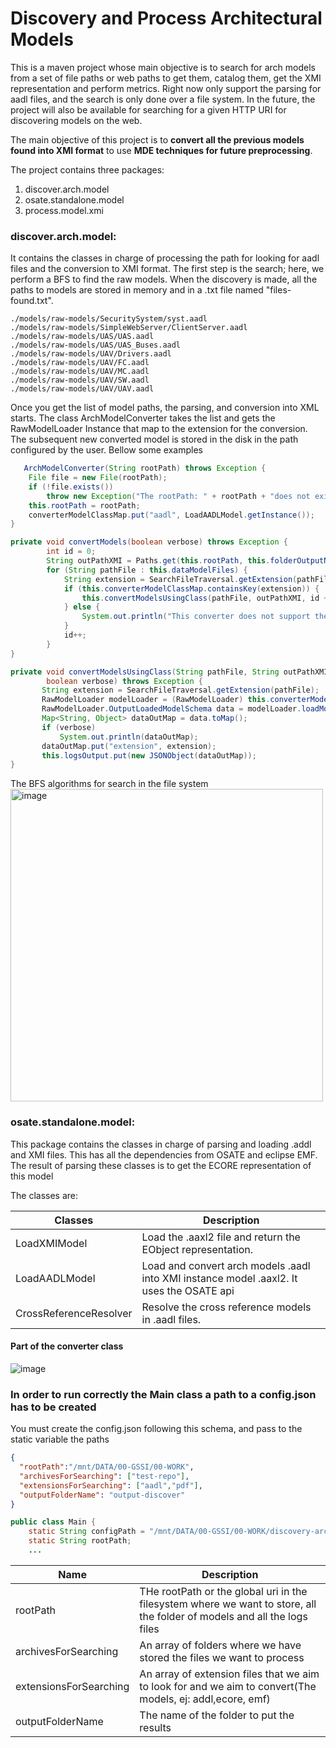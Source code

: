# Discovery and Process Architectural Models 
This is a maven project whose main objective is to search for arch models from a set of file paths 
or web paths to get them, catalog them, get the XMI representation and perform metrics. 
Right now only support the parsing for aadl files, and the search is only done over a file system.
In the future, the project will also be available for searching for a given HTTP URI for 
discovering models on the web.

The main objective of this project is to **convert all the previous models found into XMI format**
to use **MDE techniques for future preprocessing**.

The project contains three packages:
1. discover.arch.model
2. osate.standalone.model
3. process.model.xmi

### discover.arch.model: ### 
It contains the classes in charge of processing the path for looking 
for aadl files and the conversion to XMI format. The first step is the search; here, 
we perform a BFS to find the raw models. When the discovery is made, all the paths to 
models are stored in memory and in a .txt file named "files-found.txt".
```text
./models/raw-models/SecuritySystem/syst.aadl
./models/raw-models/SimpleWebServer/ClientServer.aadl
./models/raw-models/UAS/UAS.aadl
./models/raw-models/UAS/UAS_Buses.aadl
./models/raw-models/UAV/Drivers.aadl
./models/raw-models/UAV/FC.aadl
./models/raw-models/UAV/MC.aadl
./models/raw-models/UAV/SW.aadl
./models/raw-models/UAV/UAV.aadl
```
Once you get the list of model paths, the parsing, and conversion into XML starts. 
The class ArchModelConverter takes the list and gets the RawModelLoader Instance that 
map to the extension for the conversion. The subsequent new converted model is stored 
in the disk in the path configured by the user. Bellow some examples
```java
   ArchModelConverter(String rootPath) throws Exception {
    File file = new File(rootPath);
    if (!file.exists())
        throw new Exception("The rootPath: " + rootPath + "does not exists");
    this.rootPath = rootPath;
    converterModelClassMap.put("aadl", LoadAADLModel.getInstance());
}
```
```java
private void convertModels(boolean verbose) throws Exception {
        int id = 0;
        String outPathXMI = Paths.get(this.rootPath, this.folderOutputName, "xmi") + "/";
        for (String pathFile : this.dataModelFiles) {
            String extension = SearchFileTraversal.getExtension(pathFile);
            if (this.converterModelClassMap.containsKey(extension)) {
                this.convertModelsUsingClass(pathFile, outPathXMI, id + "", verbose);
            } else {
                System.out.println("This converter does not support the mapping between models of " + extension + " to " + " xmi ");
            }
            id++;
        }
}

private void convertModelsUsingClass(String pathFile, String outPathXMI, String id, 
        boolean verbose) throws Exception {
       String extension = SearchFileTraversal.getExtension(pathFile);
       RawModelLoader modelLoader = (RawModelLoader) this.converterModelClassMap.get(extension);
       RawModelLoader.OutputLoadedModelSchema data = modelLoader.loadModel(pathFile, outPathXMI, id, false);
       Map<String, Object> dataOutMap = data.toMap();
       if (verbose)
           System.out.println(dataOutMap);
       dataOutMap.put("extension", extension);
       this.logsOutput.put(new JSONObject(dataOutMap));
}
```

The BFS algorithms for search in the file system
<img alt="image" height="500" src="https://user-images.githubusercontent.com/37028825/198348777-0ddfffc5-78a8-457e-8473-c0b9d427a7e9.png" title="BFS algorithm for searching models"/>

### osate.standalone.model: ###
This package contains the classes in charge of parsing and loading .addl and XMI 
files. This has all the dependencies from OSATE and eclipse EMF. 
The result of parsing these classes is to get the ECORE representation of this model

The classes are:

| Classes                | Description                                                                              |
|------------------------|------------------------------------------------------------------------------------------|
| LoadXMIModel           | Load the .aaxl2 file and return the EObject representation.                              |
| LoadAADLModel          | Load and convert arch models .aadl into XMI instance model .aaxl2. It uses the OSATE api |
| CrossReferenceResolver | Resolve the cross reference models in .aadl files.                                       |





#### Part of the converter class
![image](https://user-images.githubusercontent.com/37028825/198349018-8883a696-76d7-4b65-85f3-daca0e0deba3.png)


### In order to run correctly the Main class a path to a config.json has to be created
You must create the config.json following this schema, and pass to the static variable the paths
```json
{
  "rootPath":"/mnt/DATA/00-GSSI/00-WORK",
  "archivesForSearching": ["test-repo"],
  "extensionsForSearching": ["aadl","pdf"],
  "outputFolderName": "output-discover"
}
```
```java
public class Main {
    static String configPath = "/mnt/DATA/00-GSSI/00-WORK/discovery-arch-model/config.json";
    static String rootPath;
    ...
```

|Name |Description|
|-----|--------|
|rootPath| THe rootPath or the global uri in the filesystem where we want to store, all the folder of models and all the logs files|
|archivesForSearching  |An array of folders where we have stored the files we want to process|
|extensionsForSearching  |An array of extension files that we aim to look for and we aim to convert(The models, ej: addl,ecore, emf)|
|outputFolderName  |The name of the folder to put the results |
